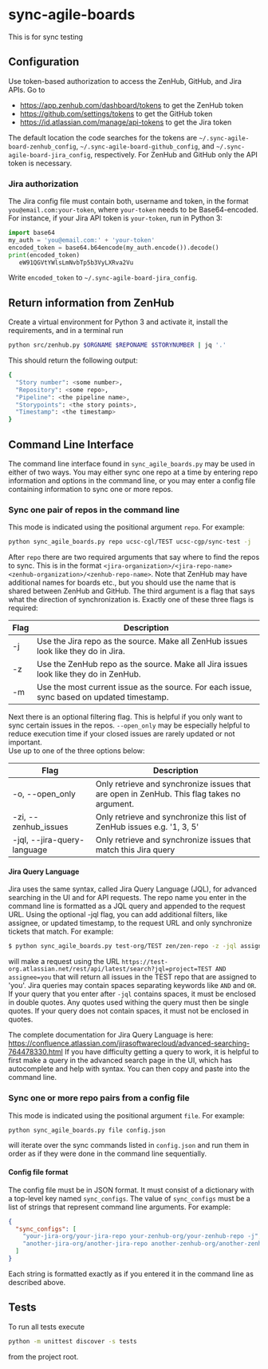 # sync-agile-boards
This is for sync testing

## Configuration

Use token-based authorization to access the ZenHub, GitHub, and Jira APIs. Go to
* https://app.zenhub.com/dashboard/tokens to get the ZenHub token
* https://github.com/settings/tokens to get the GitHub token
* https://id.atlassian.com/manage/api-tokens to get the Jira token

The default location the code searches for the tokens are `~/.sync-agile-board-zenhub_config`, `~/.sync-agile-board-github_config`, and `~/.sync-agile-board-jira_config`, respectively.
For ZenHub and GitHub only the API token is necessary.

### Jira authorization
The Jira config file must contain both, username and token, in the format `you@email.com:your-token`, where `your-token` 
needs to be Base64-encoded. For instance, if your Jira API token is `your-token`, run in Python 3:
```python
import base64
my_auth = 'you@email.com:' + 'your-token'
encoded_token = base64.b64encode(my_auth.encode()).decode()
print(encoded_token)
   eW91QGVtYWlsLmNvbTp5b3VyLXRva2Vu
``` 
Write `encoded_token` to `~/.sync-agile-board-jira_config`.

## Return information from ZenHub

Create a virtual environment for Python 3 and activate it, install the requirements, and in a terminal run

```bash
python src/zenhub.py $ORGNAME $REPONAME $STORYNUMBER | jq '.'
```

This should return the following output:
```bash
{
  "Story number": <some number>,
  "Repository": <some repo>,
  "Pipeline": <the pipeline name>,
  "Storypoints": <the story points>,
  "Timestamp": <the timestamp>
}
```

## Command Line Interface
The command line interface found in `sync_agile_boards.py` may be used in either of two ways. You may either sync one repo at a 
time by entering repo information and options in the command line, or you may enter a config file containing information
to sync one or more repos.

### Sync one pair of repos in the command line
This mode is indicated using the positional argument `repo`. For example:

```bash
python sync_agile_boards.py repo ucsc-cgl/TEST ucsc-cgp/sync-test -j
```
After `repo` there are two required arguments that say where to find the repos to sync. This is in the format
`<jira-organization>/<jira-repo-name> <zenhub-organization>/<zenhub-repo-name>`. Note that ZenHub may have additional
names for boards etc., but you should use the name that is shared between ZenHub and GitHub. The third argument is a
flag that says what the direction of synchronization is. Exactly one of these three flags is required:

| Flag | Description |
| ---- | ----------- |
| -j   | Use the Jira repo as the source. Make all ZenHub issues look like they do in Jira.|
| -z   | Use the ZenHub repo as the source. Make all Jira issues look like they do in ZenHub.|
| -m   | Use the most current issue as the source. For each issue, sync based on updated timestamp.|

Next there is an optional filtering flag. This is helpful if you only want to sync certain issues in the repos.
`--open_only` may be especially helpful to reduce execution time if your closed issues are rarely updated or not important.  
Use up to one of the three options below:

| Flag | Description |
| ---- | ----------- |
| -o, --open_only | Only retrieve and synchronize issues that are open in ZenHub. This flag takes no argument.|
| -zi, --zenhub_issues | Only retrieve and synchronize this list of ZenHub issues e.g. '1, 3, 5'|
| -jql, --jira-query-language | Only retrieve and synchronize issues that match this Jira query|

#### Jira Query Language
Jira uses the same syntax, called Jira Query Language (JQL), for advanced searching in the UI and for API requests. 
The repo name you enter in the command line is formatted as a JQL query and appended to the request URL. Using the optional
-jql flag, you can add additional filters, like assignee, or updated timestamp, to the request URL and only synchronize 
tickets that match. For example:
```bash
$ python sync_agile_boards.py test-org/TEST zen/zen-repo -z -jql assignee=you
```
will make a request using the URL `https://test-org.atlassian.net/rest/api/latest/search?jql=project=TEST AND assignee=you`
that will return all issues in the TEST repo that are assigned to 'you'. Jira queries may contain spaces separating
keywords like `AND` and `OR`. If your query that you enter after `-jql` contains spaces, it must be enclosed in double quotes.
Any quotes used withing the query must then be single quotes. If your query does not contain spaces, it must not be enclosed in quotes.

The complete documentation for Jira Query Language is here: https://confluence.atlassian.com/jirasoftwarecloud/advanced-searching-764478330.html
If you have difficulty getting a query to work, it is helpful to first make a query in the advanced search page in the UI,
which has autocomplete and help with syntax. You can then copy and paste into the command line.


### Sync one or more repo pairs from a config file
This mode is indicated using the positional argument `file`. For example:

```bash
python sync_agile_boards.py file config.json
```
will iterate over the sync commands listed in `config.json` and run them in order as if they were done in the command 
line sequentially.

#### Config file format
The config file must be in JSON format. It must consist of a dictionary with a top-level key named `sync_configs`. 
The value of `sync_configs` must be a list of strings that represent command line arguments. For example:

```json
{
  "sync_configs": [
    "your-jira-org/your-jira-repo your-zenhub-org/your-zenhub-repo -j",
    "another-jira-org/another-jira-repo another-zenhub-org/another-zenhub-repo -z"
  ]
}
```
Each string is formatted exactly as if you entered it in the command line as described above.

## Tests

To run all tests execute
```bash
python -m unittest discover -s tests
```
from the project root.


